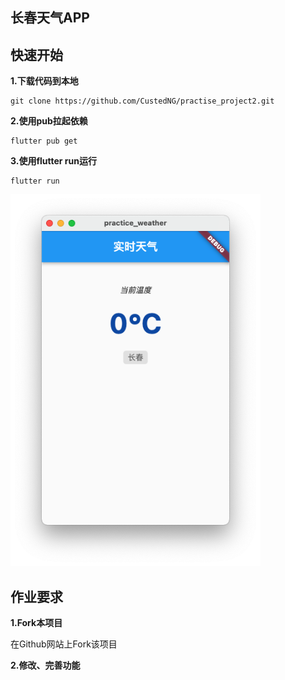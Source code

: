 ## 长春天气APP

## 快速开始

**1.下载代码到本地**

```
git clone https://github.com/CustedNG/practise_project2.git
```

**2.使用pub拉起依赖**

```
flutter pub get
```

**3.使用flutter run运行**

```
flutter run
```

<img width="400px" src="https://raw.githubusercontent.com/CustedNG/practise_project2/main/media/app.png">



## 作业要求

**1.Fork本项目**

在Github网站上Fork该项目

**2.修改、完善功能**


